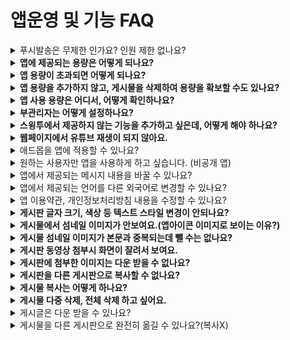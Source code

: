 # 앱운영 및 기능 FAQ

<details>

<summary>푸시발송은 무제한 인가요? 인원 제한 없나요?</summary>

네 푸시 발송은 무제한입니다.

&#x20;푸시는 **발송 횟수 제한 없으며, 인원 수 제한 없이 이용가능합니다.**

또한 스윙투앱에서 제공하는 모든 기능은 무료이기 때문에 푸시발송도 무료이며, 자유롭게 푸시 발송이 가능합니다.

</details>

<details>

<summary><strong>앱에 제공되는 용량은 어떻게 되나요?</strong></summary>

무료버전과 유료버전도 이용상품에 따라서 용량은 다르게 들어갑니다.

**\*무료버전: 용량 100MB**

**\*유료버전**

1\)기본형 이용권 : 용량 2GB

2\)확장형 이용권: 용량 10GB

3\)프리미엄 이용: 용량 50GB

버전별, 상품별 제공 용량을 확인해주시기 바랍니다.

</details>

<details>

<summary><strong>앱 용량이 초과되면 어떻게 되나요?</strong></summary>

앱에 제공되는 용량이 초과되면, 앱 이용이 정지됩니다. \*용량초과일 기준 3일 이후 정지

유료앱을 사용할 경우도, 남아있는 이용기간과 관계없이 용량이 초과되면 이용 정지됩니다.

용량초과로 인한 앱 정지는 이용기간이 만료되는 것과 동일한데요.

(이미지 참고)

![](../.gitbook/assets/이용기간만료.jpg)

**앱이 삭제되지는 않지만 앱을 실행했을때 ‘유료 이용기간이 만료되었습니다.’ 라는 메시지가 뜨며 앱이 실행되지 않습니다.**

스토어에서 앱을 다운받았던 사용자 역시 해당 메시지가 뜨면서 앱 이용이 제한됩니다.

따라서 용량이 초과되면 부족한 용량만큼을 별도 용량 추가 상품을 구입하여 적용하거나, 리소스관리 페이지에서 용량이 큰 게시물을 삭제하여 용량을 확보할 수 있습니다.

용량이 초과되면  메일, 문자로 알려드립니다.

</details>

<details>

<summary><strong>앱 용량을 추가하지 않고, 게시물을 삭제하여 용량을 확보할 수도 있나요?</strong></summary>

네 가능합니다.

앱운영 페이지- 서비스관리-리소스관리 페이지로 이동해주세요.

해당 페이지에서 게시물 용량을 확인할 수 있구요.

**\*필요 없는 게시물(사진 등의 이미지)은 확인하여 삭제할 수 있습니다.**

**삭제한 순간 바로 새로 용량 집계가 반영되며, 이렇게 게시물을 삭제하여 용량을 확보할 수 있습니다**.

(이미지 참고)

[![](https://s3.ap-northeast-2.amazonaws.com/swing2bucket/resource/image/help/11c1834143a103ebefc9c172493e945a.png)](http://blog.naver.com/PostView.nhn?blogId=swing2app\&logNo=221208812417\&parentCategoryNo=\&categoryNo=49\&viewDate=\&isShowPopularPosts=false\&from=postView)

\* 리소스관리 이용방법에 대한 자세한 내용은 해당 매뉴얼을 확인해주세요.

☞ [\[앱 용량관리 -리소스 관리 이용방법 매뉴얼 보러가기\]](https://wp.swing2app.co.kr/documentation/appmanage/service/capacity-management/)

</details>

<details>

<summary><strong>앱 사용 용량은 어디서, 어떻게 확인하나요?</strong></summary>

앱 용량은 [\[서비스관리-리소스 관리\]](http://www.swing2app.co.kr/view/storage\_manager) 페이지로 이동하시면 앱 용량을 확인할 수 있습니다.

앱에 제공되는 용량과 현재 사용용량, 그리고 잔여 사용 가능 용량을 확인할 수 있습니다.

</details>

<details>

<summary><strong>부관리자는 어떻게 설정하나요?</strong></summary>

스윙 앱운영 페이지에서 회원관리 – [\[회원조회\]](http://www.swing2app.co.kr/view/member\_list)메뉴로 이동합니다.

부관리자로 설정할 사용자를 선택한 뒤 권한 그룹설정에서 관리자로 권한을 변경하시면 됩니다

**따로 부관리자라는 명칭은 없고 앱을 만든 제작자가 앱 사용자에게 함께 앱을 관리 및 운영할 수 있도록 관리자 권한을 주시는 겁니다.**

자세한 방법은 링크 첨부해드리니, 해당 내용 보시면 이해가 쉬우실 겁니다.

☞ [**부관리자 설정하는 방법 보러가기**](https://wp.swing2app.co.kr/documentation/appmanage/pushmember/associate-administrator/)

</details>

<details>

<summary><strong>스윙투에서 제공하지 않는 기능을 추가하고 싶은데, 어떻게 해야 하나요?</strong></summary>

스윙투앱 솔루션 이상의 서비스를 원하시는 분들에게 커스터마이징을 해드리고 있습니다.

커스터마이징은 앱 개발을 의미하여, 1:1 맞춤 제작으로 커스텀을 제공합니다. Swing팀에 요청해주시면 가능합니다.

앱 개발을 원하시거나 필요한 기능이 있으실 경우 기획안 혹은 스토리보드를 스윙 메일 help@swing2app.co.kr  보내주시기 바랍니다.

확인 후 개발팀에서 개발 가능 여부, 견적 등을 안내해드립니다.

</details>

<details>

<summary><strong>웹페이지에서 유튜브 재생이 되지 않아요.</strong></summary>

유튜브에서 앱 내장 또는 사이트 내장을 허용하지 않고 있어서 생기는 문제 입니다.

유튜브 링크 url 을 다음과 같은 형식으로 변경하시면 원활하게 동작합니다.\
\
**예시)** [**https://youtu.be/W8Ysr18ZxxU?t=1**](https://youtu.be/W8Ysr18ZxxU?t=1)****

**→** [**https://www.youtube.com/embed/W8Ysr18ZxxU?t=1**](https://www.youtube.com/embed/W8Ysr18ZxxU?t=1)

위와 같이 링크 형식을 조금 변경해서 넣어주시면 웹페이지 내에서도 동영상 시청이 문제없이 가능합니다.

</details>

<details>

<summary>애드몹을 앱에 적용할 수 있나요?</summary>

네 만든 앱에 애드몹 플러그인을 직접 셋팅하여 운영할 수 있습니다.&#x20;

애드몹은 스윙 플러그인 구매 페이지에서 \[구글 애드몹 적용 플러그인] 상품을 구매하여 직접 셋팅이 가능합니다.

애드몹 셋팅방법에 대한 자세한 방법은 해당 매뉴얼을 참고해주세요.

**☞**[ **\[구글 애드몹 셋팅 방법 도움말 보러가기\]**](http://wp.swing2app.co.kr/knowledgebase/admob-apply/)

</details>

<details>

<summary>원하는 사용자만 앱을 사용하게 하고 싶습니다. (비공개 앱)</summary>

네 가능합니다.

앱을 설치한 사용자 중에서 관리자가 원하는 사용자만 승인하여 앱을 사용하도록 지정할 수 있습니다.

먼저 \[서비스관리- 정책관리]에서 앱가입정책-앱 공개범위를 ‘비공개’ 로 설정해주세요.

비공개로 설정해놓으시면 앱을 설치한 사용자들은 무조건 회원가입을 해야하구요. (회원가입이 안되면 앱 이용이 불가합니다)

회원가입이 완료되어도, 관리자가 해당 회원을 승인처리해야 앱을 이용할 수 있습니다.&#x20;

\+관리자는 \[푸시&회원-회원조회] 페이지에서 회원가입된 회원목록 중에서 원하는 회원만 선택하여 ‘승인’으로 상태를 변경하면 됩니다.

\+승인을 받은 사용자는 정상적으로 앱을 사용하게 되고, 승인을 받지 못하면 앱을 사용할 수 없게 됩니다.

**☞**[ **비공개 앱 만드는 방법 확인하기**](http://wp.swing2app.co.kr/documentation/appmanage/service/private-app/)

</details>

<details>

<summary>앱에서 제공되는 메시지 내용을 바꿀 수 있나요?</summary>

네 가능합니다.

앱에서 사용되는 컨텐츠 문구를 관리자가 직접 수정하여 이용할 수 있으며, 외국어로도 변경하여 이용이 가능합니다.

[앱운영→서비스관리→앱 문자열 관리](http://www.swing2app.co.kr/view/app\_resourecs\_manager)로 이동하면 앱에서 표시 및 사용되는 모든 문구와 메시지를 확인할 수 있구요.

\-앱 문구 전체를 수정할 경우 \[다운로드] 버튼을 눌러서 엑셀파일로 받아주신뒤, 수정 후 다시 파일을 등록해주세요.

\-몇가지 문구만 수정할 경우  \*컨트롤(control) + F 버튼을 누르면 내용을 검색하여 찾을 수 있습니다.

내용 수정 후 앱제작으로 이동하셔서 \[앱 업데이트] 버튼을 눌러서 새 버전으로 업데이트 해주시기 바랍니다.

[**\[앱 문자열 수정방법 매뉴얼 보러가기\]**](https://wp.swing2app.co.kr/documentation/appmanage/service/edit-text/)

</details>

<details>

<summary>앱에서 제공되는 언어를 다른 외국어로 변경할 수 있나요?</summary>

네 가능합니다.

영어로 제공되는 앱을 만들기 원한다면, 스윙투앱 글로벌 사이트에서 이용해주세요.

스윙투앱 글로벌 사이트: [https://www.swing2app.com/](https://www.swing2app.com/)

글로벌 사이트는 앱 기본 언어가 모두 영어로 설정되어 있기 때문에 별도 변경이 없어도 영어로 자동 셋팅되어 만들어집니다.

\*한국 사이트와 연동되지 않기 때문에 글로벌 사이트 이용시 새로 회원가입하여 앱을 제작해주셔야 합니다.

&#x20;

중국어, 일본어 등의 다른 외국어로 변경하거나, 몇 개만 영어로 변경하길 원한다면 문자열관리에서 수정할 수 있습니다.

[앱운영→서비스관리→앱 문자열 관리](http://www.swing2app.co.kr/view/app\_resourecs\_manager)로 이동하면 앱에서 표시 및 사용되는 모든 문구와 메시지를 확인할 수 있구요.

\-앱 문구 전체를 수정할 경우 \[다운로드] 버튼을 눌러서 엑셀파일로 받아주신뒤, 수정 후 다시 파일을 등록해주세요.

\-몇가지 문구만 수정할 경우  \*컨트롤(control) + F 버튼을 누르면 내용을 검색하여 찾을 수 있습니다.

내용 수정 후 앱제작으로 이동하셔서 \[앱 업데이트] 버튼을 눌러서 새 버전으로 업데이트 해주시기 바랍니다.

[**\[앱 문자열 수정방법 매뉴얼 보러가기\]**](https://wp.swing2app.co.kr/documentation/appmanage/service/edit-text/)

</details>

<details>

<summary>앱 이용약관, 개인정보처리방침 내용을 수정할 수 있나요?</summary>

네 가능합니다.

앱 이용약관은 [앱운영-서비스관리-정책관리 -앱 가입 정책 페이지 - 서비스 이용약관](http://www.swing2app.co.kr/view/app\_setting)에서 수정할 수 있습니다.

<img src="https://wp.swing2app.co.kr/wp-content/uploads/2022/07/c7574360e9aa312995b45efd5305c0fe.png" alt="" data-size="original">

각 문항별로 스윙투앱에서 내용을 기본셋팅하여 넣어드렸기 때문에 내용이 모두 입력이 되어 있습니다.

내용을 확인하시고, 본인이 만든 앱에 맞도록 앱 이용약관을 수정해서 작성해주세요.

해당 페이지에서 내용을 수정한 뒤  **\[정책 설정하기]** 버튼을 누르면 저장됩니다.

&#x20;

</details>

<details>

<summary><strong>게시판 글자 크기, 색상 등 텍스트 스타일 변경이 안되나요?</strong></summary>

게시물 글작성- **HTML에디터로 글쓰기**로 선택하시면 텍스트 스타일 변경이 가능합니다.&#x20;

일반 글쓰기, 어플(앱)에서 바로 글을 쓸 때는 스타일 적용이 되지 않구요.

\*\*스윙투앱 홈페이지 웹대시보드- **HTML에디터로 글쓰기**에서만 가능합니다.

게시판을 만든 후 게시물관리메뉴에서 글을 작성하고자 하는 게시판으로 이동합니다.

HTML에디터로 쓰기를 선택하시면 다양하게 텍스트 스타일을 추가할 수 있습니다.

**☞** [**HTML 에디터 글쓰기 이용방법 확인하기**](http://wp.swing2app.co.kr/documentation/appmanage/board/htmleditor/)

</details>

<details>

<summary><strong>게시물에서 섬네일 이미지가 안보여요.(앱아이콘 이미지로 보이는 이유?)</strong></summary>

게시물에서 섬네일 이미지를 지정할 때는 반드시 **사진 첨부를 선택해서 이미지 파일을 첨부해주세요.**

내용(본문) 안으로 이미지를 넣을 경우, 해당 이미지는 텍스트로 인식되기 때문에 섬네일로 지정이 되지 않아요.

**따라서 게시물에 섬네일 이미지를 지정하실 때에는! 반드시 첨부 이미지로 등록해주시기 바랍니다.**

(이미지 참고)

<img src="https://wp.swing2app.co.kr/wp-content/uploads/2018/09/%EC%84%AC%EB%84%A4%EC%9D%BC2_20.06.png" alt="" data-size="original">

<mark style="color:red;">\*\* 해당 기능은 앱에서는 안되고, 스윙홈페이지- pc버전 웹, 모바일버전 웹에서만 가능합니다.</mark>

</details>

<details>

<summary><strong>게시물 섬네일 이미지가 본문과 중복되는데 뺄 수는 없나요?</strong></summary>

섬네일 이미지는 게시물 첫이미지가 대표이미지로 지정이 되는데요

이때 섬네일로 지정된 이미지가 게시물 대표 이미지로도 보이고, 본문에서도 중복되어서 보이집니다.\
중복되지 않고, 섬네일로만 보여지게 하는 방법은 간단합니다.

\*\*게시물 입력시 \[첫 이미지 썸네일 사용] 에 체크를 해주시면 됩니다.\
해당 기능을 사용하면 섬네일로 지정된 이미지는 본문에서는 중복으로 보이지 않고 대표이미지로만 사용할 수 있답니다.

<img src="https://wp.swing2app.co.kr/wp-content/uploads/2018/09/%EC%84%AC%EB%84%A4%EC%9D%BC_20.06.png" alt="" data-size="original">

</details>

<details>

<summary><strong>게시판 동영상 첨부시 화면이 잘려서 보여요.</strong></summary>

보통 게시판에 동영상 첨부시, 동영상 사이즈가 핸드폰 가로 사이즈에 맞춰서 자동으로 조절되는데요.\
간혹 동영상이 잘려서 보이거나 가로X세로 비율이 안 맞게 들어가는 경우가 있어요.\
이럴 때는 직접 사이즈를 수정해서 넣을 수 있습니다.

1\. 먼저, 영상 링크를 복사하실때 ‘소스코드’를 복사해주세요.

<img src="https://wp.swing2app.co.kr/wp-content/uploads/2018/09/%EC%BA%A1%EC%B2%98-2.png" alt="" data-size="original">

2\. 그리고 게시판에서 영상 첨부시 \[임베디드 코드]로 넣어주세요.

<img src="https://wp.swing2app.co.kr/wp-content/uploads/2018/09/%EC%BA%A1%EC%B2%982.png" alt="" data-size="original">

3\. 이때 링크에 기재된 가로, 세로 사이즈를 수정해서 넣으시면 됩니다.\
가로는 340px,  세로는 240px로 해주시면 핸드폰 화면에 맞게 들어갑니다.\
(요즘은 핸드폰 사이즈가 커져서 380 X 220으로 해도 잘 맞게 들어갑니다\~)

<img src="https://wp.swing2app.co.kr/wp-content/uploads/2018/09/%EC%BA%A1%EC%B2%983.png" alt="" data-size="original">

</details>

<details>

<summary><strong>게시판에 첨부한 이미지는 다운 받을 수 없나요?</strong></summary>

게시판 첨부된 이미지를 다운받아 저장할 수 있습니다.

게시판 글 상세보기에서 이미지를 선택해주세요.

그러면 오른쪽 상단에 다운버튼이 있구요.

해당 버튼을 선택하여 게시판에 올린 사진도 핸드폰으로 다운 받을 수 있습니다.

[![](https://s3.ap-northeast-2.amazonaws.com/swing2bucket/resource/image/help/5791d512b27dc0f30cfb4f50732f4ac3.png)](http://blog.naver.com/PostView.nhn?blogId=swing2app\&Redirect=View\&logNo=221208826012\&categoryNo=49\&isAfterWrite=true\&redirect=View\&widgetTypeCall=true\&directAccess=false)

</details>

<details>

<summary><strong>게시판을 다른 게시판으로 복사할 수 없나요?</strong></summary>

게시판 복사 가능합니다.

게시판 복사 기능은 각 게시판마다 셋팅되어 있기 때문에 간편하게 게시판을 복사할 수 있습니다.

\*스윙 앱운영 페이지- \[게시물관리] 메뉴에서 – 복사를 원하는 게시판으로 이동합니다.

게시판 상단에 \[게시판 복사] 버튼을 누르면 복사를 할 대상 게시판을 선택할 수 있습니다.

복사를 하면 게시판의 게시물이 모두 해당 게시판으로 복사됩니다.

(이미지 참고)

<img src="https://wp.swing2app.co.kr/wp-content/uploads/2018/09/%EA%B2%8C%EC%8B%9C%ED%8C%90%EB%B3%B5%EC%82%AC_20.06.png" alt="" data-size="original">

**☞** [**게시판 복사 방법 확인하기**](https://wp.swing2app.co.kr/documentation/appmanage/board/board-copy/)

</details>

<details>

<summary><strong>게시물 복사는 어떻게 하나요?</strong></summary>

작성된 게시물을 다른 게시판으로 그대로 복사해서 옮길 수 있습니다.

개별 게시물을 선택하거나, 여러개의 게시물을 한꺼번에 선택하여 특정 게시판으로 복사할 수 있습니다.

![](https://wp.swing2app.co.kr/wp-content/uploads/2018/11/%EA%B2%8C%EC%8B%9C%EB%AC%BC%EB%B3%B5%EC%82%AC\_20.06.png)

**1)앱운영 페이지 – 게시물 관리에서 글을 복사할 게시판을 선택해주세요**

**2)게시물 ‘리스트형’ 보기 선택**&#x20;

3\)게시물 목록에서  **\[게시글복사]** 버튼을 확인할 수 있어요.

복사를 원하는 게시물을 선택한 뒤, **\[게시글복사]** 버튼을 누르면 원하는 게시판으로 글을 복사할 수 있습니다.&#x20;

**☞** [**\[게시물 복사 방법 보러가기\]**](https://wp.swing2app.co.kr/documentation/appmanage/board/post-copy/)

</details>

<details>

<summary><strong>게시물 다중 삭제, 전체 삭제 하고 싶어요.</strong></summary>

게시물 일괄 삭제 기능을 이용하면, 여러 게시물을 한번에 삭제하거나 전체 글을 삭제할 수 있습니다.

![](https://wp.swing2app.co.kr/wp-content/uploads/2020/06/%EA%B2%8C%EC%8B%9C%EB%AC%BC%EC%9D%BC%EA%B4%84%EC%82%AD%EC%A0%9C2.png)

게시물관리에서 게시물을 삭제하고자 하는 게시판으로 이동 후&#x20;

\-‘리스트 보기’로 선택해주시구요. (두 번째 아이콘)

\-삭제하고자하는 게시물 다중 선택 (전체글 선택 하시면 한번에 게시물이 전체 선택됩니다)

\-\[게시물 일괄 삭제] 버튼을 선택하면 완료 선택된 게시물을 한번에 삭제할 수 있습니다.

**☞** [**\[게시물 일괄 삭제 이용방법 보러가기\]**](https://wp.swing2app.co.kr/documentation/appmanage/board/post-delete/)

</details>

<details>

<summary>게시글은 다운 받을 수 있나요?</summary>

네 가능합니다.

앱운영 - 게시물관리에서 제공하는 **\[게시글다운]을 이용하시면 게시판에 작성된 게시글을 엑셀파일로 다운받아 보관할 수 있습니다.**

![](https://wp.swing2app.co.kr/wp-content/uploads/2022/07/%EA%B2%8C%EC%8B%9C%EA%B8%80%EB%8B%A4%EC%9A%B4.png)

**앱운영페이지 → 게시물관리→게시판 이동 → 작성된 게시물 목록에서 \[게시글 다운] 버튼을 확인할 수 있습니다.**

단, 게시글 다운시 텍스트 외에 이미지는 다운되지 않습니다.

</details>

<details>

<summary>게시물을 다른 게시판으로 완전히 옮길 수 있나요?(복사X)</summary>

게시물 이동 기능을 이용하여 다른 게시판으로 글을 옮길 수 있습니다.

게시물 복사는 게시물을 다른 게시판으로 복사하는 기능으로 기존 게시판에도 해당 글은 유지가 됩니다.

게시물 이동은 잘라내기 기능과 동일합니다.

게시물을 다른 게시판으로 이동시키면서 기존 게시판에 있는 글은 삭제됩니다.

&#x20;

**게시글 이동 이용방법**

![](https://wp.swing2app.co.kr/wp-content/uploads/2022/07/%EA%B2%8C%EC%8B%9C%EA%B8%80%EC%9D%B4%EB%8F%991.png)

1\)앱운영 – 게시물 관리에서 만들어놓은 게시판을 선택해서 이동합니다. (게시글을 이동하고자 하는 게시판 선택)

2\)\[리스트형] 선택

3\)작성된 게시물 리스트에서 이동하고자 하는 게시물을 선택합니다.

4\)\[게시글 이동] 버튼을 선택합니다.

</details>


